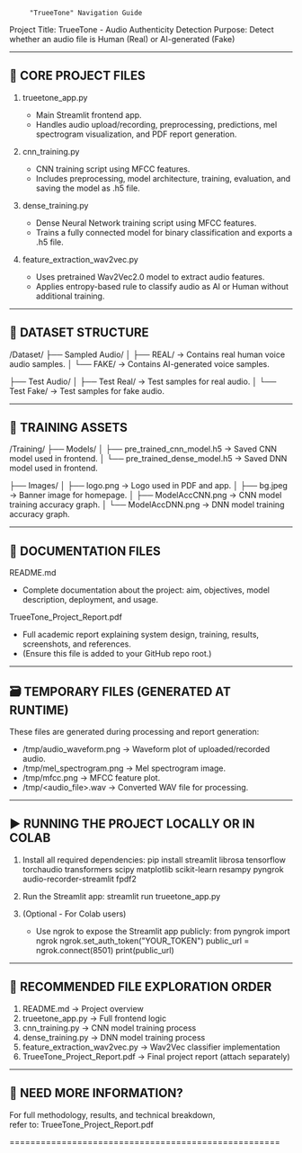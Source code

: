 
         "TrueeTone" Navigation Guide


Project Title: TrueeTone - Audio Authenticity Detection
Purpose: Detect whether an audio file is Human (Real) or AI-generated (Fake)

----------------------------------------------
🔧 CORE PROJECT FILES
----------------------------------------------

1. trueetone_app.py
   - Main Streamlit frontend app.
   - Handles audio upload/recording, preprocessing, predictions, mel spectrogram visualization, and PDF report generation.

2. cnn_training.py
   - CNN training script using MFCC features.
   - Includes preprocessing, model architecture, training, evaluation, and saving the model as .h5 file.

3. dense_training.py
   - Dense Neural Network training script using MFCC features.
   - Trains a fully connected model for binary classification and exports a .h5 file.

4. feature_extraction_wav2vec.py
   - Uses pretrained Wav2Vec2.0 model to extract audio features.
   - Applies entropy-based rule to classify audio as AI or Human without additional training.

----------------------------------------------
📂 DATASET STRUCTURE
----------------------------------------------

/Dataset/
├── Sampled Audio/
│   ├── REAL/     → Contains real human voice audio samples.
│   └── FAKE/     → Contains AI-generated voice samples.

├── Test Audio/
│   ├── Test Real/ → Test samples for real audio.
│   └── Test Fake/ → Test samples for fake audio.

----------------------------------------------
📂 TRAINING ASSETS
----------------------------------------------

/Training/
├── Models/
│   ├── pre_trained_cnn_model.h5   → Saved CNN model used in frontend.
│   └── pre_trained_dense_model.h5 → Saved DNN model used in frontend.

├── Images/
│   ├── logo.png                  → Logo used in PDF and app.
│   ├── bg.jpeg                   → Banner image for homepage.
│   ├── ModelAccCNN.png           → CNN model training accuracy graph.
│   └── ModelAccDNN.png           → DNN model training accuracy graph.

----------------------------------------------
📄 DOCUMENTATION FILES
----------------------------------------------

README.md
   - Complete documentation about the project: aim, objectives, model description, deployment, and usage.

TrueeTone_Project_Report.pdf
   - Full academic report explaining system design, training, results, screenshots, and references.
   - (Ensure this file is added to your GitHub repo root.)

----------------------------------------------
🗃️ TEMPORARY FILES (GENERATED AT RUNTIME)
----------------------------------------------

These files are generated during processing and report generation:

- /tmp/audio_waveform.png          → Waveform plot of uploaded/recorded audio.
- /tmp/mel_spectrogram.png         → Mel spectrogram image.
- /tmp/mfcc.png                    → MFCC feature plot.
- /tmp/<audio_file>.wav            → Converted WAV file for processing.

----------------------------------------------
▶️ RUNNING THE PROJECT LOCALLY OR IN COLAB
----------------------------------------------

1. Install all required dependencies:
   pip install streamlit librosa tensorflow torchaudio transformers scipy matplotlib scikit-learn resampy pyngrok audio-recorder-streamlit fpdf2

2. Run the Streamlit app:
   streamlit run trueetone_app.py

3. (Optional - For Colab users)
   - Use ngrok to expose the Streamlit app publicly:
     from pyngrok import ngrok
     ngrok.set_auth_token("YOUR_TOKEN")
     public_url = ngrok.connect(8501)
     print(public_url)

----------------------------------------------
🧠 RECOMMENDED FILE EXPLORATION ORDER
----------------------------------------------

1. README.md                   → Project overview
2. trueetone_app.py            → Full frontend logic
3. cnn_training.py             → CNN model training process
4. dense_training.py           → DNN model training process
5. feature_extraction_wav2vec.py → Wav2Vec classifier implementation
6. TrueeTone_Project_Report.pdf → Final project report (attach separately)

----------------------------------------------
📘 NEED MORE INFORMATION?
----------------------------------------------

For full methodology, results, and technical breakdown,  
refer to: TrueeTone_Project_Report.pdf

====================================================
